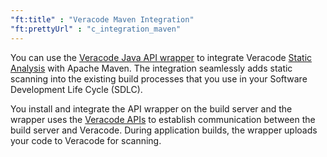 ```yaml
---
"ft:title" : "Veracode Maven Integration"
"ft:prettyUrl" : "c_integration_maven"
---
```

You can use the [Veracode Java API wrapper](https://docs.veracode.com/r/c_about_wrappers) to integrate Veracode [Static Analysis](https://docs.veracode.com/r/c_static_overview) with Apache Maven. The integration seamlessly adds static scanning into the existing build processes that you use in your Software Development Life Cycle (SDLC).

You install and integrate the API wrapper on the build server and the wrapper uses the [Veracode APIs](https://docs.veracode.com/r/c_api_main) to establish communication between the build server and Veracode. During application builds, the wrapper uploads your code to Veracode for scanning.